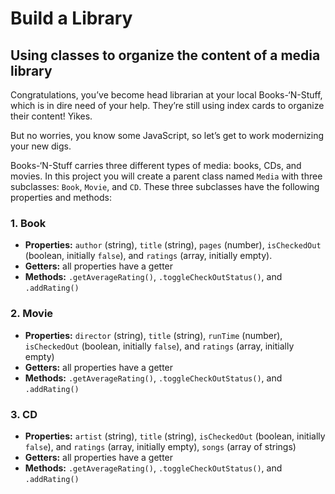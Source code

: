 # Build a Library
## Using classes to organize the content of a media library

Congratulations, you’ve become head librarian at your local Books-‘N-Stuff, which is in dire need of your help. They’re still using index cards to organize their content! Yikes.

But no worries, you know some JavaScript, so let’s get to work modernizing your new digs.

Books-‘N-Stuff carries three different types of media: books, CDs, and movies. In this project you will create a parent class named `Media` with three subclasses: `Book`, `Movie`, and `CD`. These three subclasses have the following properties and methods:

### 1. Book
  - **Properties:** `author` (string), `title` (string), `pages` (number), `isCheckedOut` (boolean, initially `false`), and `ratings` (array, initially empty).
  - **Getters:** all properties have a getter
  - **Methods:** `.getAverageRating()`, `.toggleCheckOutStatus()`, and `.addRating()`

### 2. Movie
  - **Properties:** `director` (string), `title` (string), `runTime` (number), `isCheckedOut` (boolean, initially `false`), and `ratings` (array, initially empty)
  - **Getters:** all properties have a getter
  - **Methods:** `.getAverageRating()`, `.toggleCheckOutStatus()`, and `.addRating()`
### 3. CD
  - **Properties:** `artist` (string), `title` (string), `isCheckedOut` (boolean, initially `false`), and `ratings` (array, initially empty), `songs` (array of strings)
  - **Getters:** all properties have a getter
  - **Methods:** `.getAverageRating()`, `.toggleCheckOutStatus()`, and `.addRating()`
